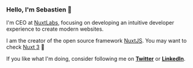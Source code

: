 ### Hello, I'm Sebastien 👋

I'm CEO at [NuxtLabs](https://nuxtlabs.com), focusing on developing an intuitive developer experience to create modern websites.

I am the creator of the open source framework [NuxtJS](https://github.com/nuxt/nuxt.js). You may want to check [Nuxt 3](https://github.com/nuxt/framework) 👀

If you like what I'm doing, consider following me on [**Twitter**](https://twitter.com/Atinux) or [**LinkedIn**](https://www.linkedin.com/in/atinux/).
